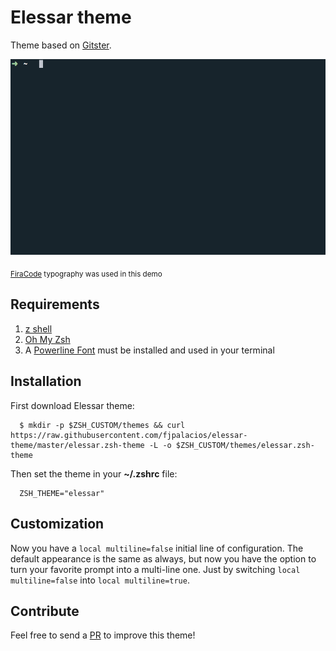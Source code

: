 # Elessar theme
Theme based on [Gitster](https://github.com/shashankmehta/dotfiles/blob/master/thesetup/zsh/.oh-my-zsh/custom/themes/gitster.zsh-theme).

![Elessar demo](elessar.gif)

<sub>[FiraCode](https://github.com/tonsky/FiraCode) typography was used in this demo</sub>

## Requirements
1. [z shell](https://www.zsh.org)
2. [Oh My Zsh](https://ohmyz.sh)
3. A [Powerline Font](https://github.com/powerline/fonts) must be installed and used in your terminal


## Installation
First download Elessar theme:
```console
  $ mkdir -p $ZSH_CUSTOM/themes && curl https://raw.githubusercontent.com/fjpalacios/elessar-theme/master/elessar.zsh-theme -L -o $ZSH_CUSTOM/themes/elessar.zsh-theme
```

Then set the theme in your **~/.zshrc** file: 
```
  ZSH_THEME="elessar"
```

## Customization
Now you have a `local multiline=false` initial line of configuration.
The default appearance is the same as always, but now you have the option to
turn your favorite prompt into a multi-line one. Just by switching
`local multiline=false` into `local multiline=true`.

## Contribute
Feel free to send a [PR](https://github.com/fjpalacios/elessar-theme/pulls) to improve this theme!
